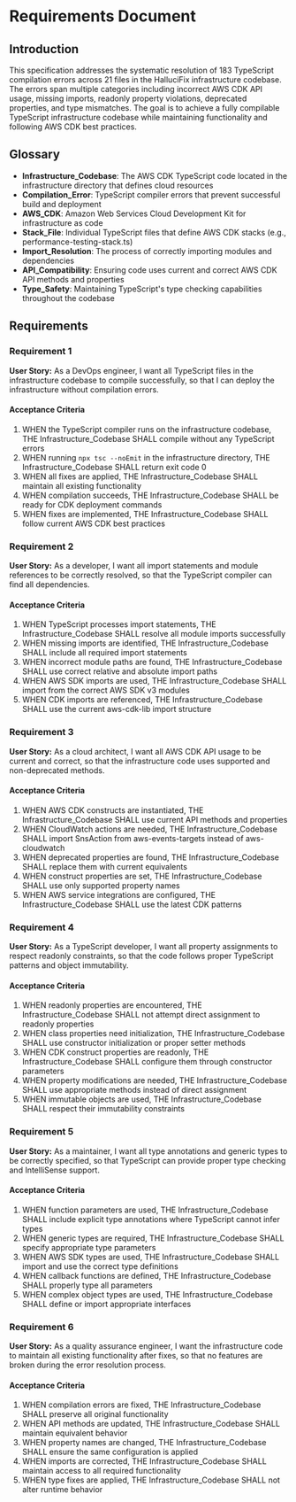 # Requirements Document

## Introduction

This specification addresses the systematic resolution of 183 TypeScript compilation errors across 21 files in the HalluciFix infrastructure codebase. The errors span multiple categories including incorrect AWS CDK API usage, missing imports, readonly property violations, deprecated properties, and type mismatches. The goal is to achieve a fully compilable TypeScript infrastructure codebase while maintaining functionality and following AWS CDK best practices.

## Glossary

- **Infrastructure_Codebase**: The AWS CDK TypeScript code located in the infrastructure directory that defines cloud resources
- **Compilation_Error**: TypeScript compiler errors that prevent successful build and deployment
- **AWS_CDK**: Amazon Web Services Cloud Development Kit for infrastructure as code
- **Stack_File**: Individual TypeScript files that define AWS CDK stacks (e.g., performance-testing-stack.ts)
- **Import_Resolution**: The process of correctly importing modules and dependencies
- **API_Compatibility**: Ensuring code uses current and correct AWS CDK API methods and properties
- **Type_Safety**: Maintaining TypeScript's type checking capabilities throughout the codebase

## Requirements

### Requirement 1

**User Story:** As a DevOps engineer, I want all TypeScript files in the infrastructure codebase to compile successfully, so that I can deploy the infrastructure without compilation errors.

#### Acceptance Criteria

1. WHEN the TypeScript compiler runs on the infrastructure codebase, THE Infrastructure_Codebase SHALL compile without any TypeScript errors
2. WHEN running `npx tsc --noEmit` in the infrastructure directory, THE Infrastructure_Codebase SHALL return exit code 0
3. WHEN all fixes are applied, THE Infrastructure_Codebase SHALL maintain all existing functionality
4. WHEN compilation succeeds, THE Infrastructure_Codebase SHALL be ready for CDK deployment commands
5. WHEN fixes are implemented, THE Infrastructure_Codebase SHALL follow current AWS CDK best practices

### Requirement 2

**User Story:** As a developer, I want all import statements and module references to be correctly resolved, so that the TypeScript compiler can find all dependencies.

#### Acceptance Criteria

1. WHEN TypeScript processes import statements, THE Infrastructure_Codebase SHALL resolve all module imports successfully
2. WHEN missing imports are identified, THE Infrastructure_Codebase SHALL include all required import statements
3. WHEN incorrect module paths are found, THE Infrastructure_Codebase SHALL use correct relative and absolute import paths
4. WHEN AWS SDK imports are used, THE Infrastructure_Codebase SHALL import from the correct AWS SDK v3 modules
5. WHEN CDK imports are referenced, THE Infrastructure_Codebase SHALL use the current aws-cdk-lib import structure

### Requirement 3

**User Story:** As a cloud architect, I want all AWS CDK API usage to be current and correct, so that the infrastructure code uses supported and non-deprecated methods.

#### Acceptance Criteria

1. WHEN AWS CDK constructs are instantiated, THE Infrastructure_Codebase SHALL use current API methods and properties
2. WHEN CloudWatch actions are needed, THE Infrastructure_Codebase SHALL import SnsAction from aws-events-targets instead of aws-cloudwatch
3. WHEN deprecated properties are found, THE Infrastructure_Codebase SHALL replace them with current equivalents
4. WHEN construct properties are set, THE Infrastructure_Codebase SHALL use only supported property names
5. WHEN AWS service integrations are configured, THE Infrastructure_Codebase SHALL use the latest CDK patterns

### Requirement 4

**User Story:** As a TypeScript developer, I want all property assignments to respect readonly constraints, so that the code follows proper TypeScript patterns and object immutability.

#### Acceptance Criteria

1. WHEN readonly properties are encountered, THE Infrastructure_Codebase SHALL not attempt direct assignment to readonly properties
2. WHEN class properties need initialization, THE Infrastructure_Codebase SHALL use constructor initialization or proper setter methods
3. WHEN CDK construct properties are readonly, THE Infrastructure_Codebase SHALL configure them through constructor parameters
4. WHEN property modifications are needed, THE Infrastructure_Codebase SHALL use appropriate methods instead of direct assignment
5. WHEN immutable objects are used, THE Infrastructure_Codebase SHALL respect their immutability constraints

### Requirement 5

**User Story:** As a maintainer, I want all type annotations and generic types to be correctly specified, so that TypeScript can provide proper type checking and IntelliSense support.

#### Acceptance Criteria

1. WHEN function parameters are used, THE Infrastructure_Codebase SHALL include explicit type annotations where TypeScript cannot infer types
2. WHEN generic types are required, THE Infrastructure_Codebase SHALL specify appropriate type parameters
3. WHEN AWS SDK types are used, THE Infrastructure_Codebase SHALL import and use the correct type definitions
4. WHEN callback functions are defined, THE Infrastructure_Codebase SHALL properly type all parameters
5. WHEN complex object types are used, THE Infrastructure_Codebase SHALL define or import appropriate interfaces

### Requirement 6

**User Story:** As a quality assurance engineer, I want the infrastructure code to maintain all existing functionality after fixes, so that no features are broken during the error resolution process.

#### Acceptance Criteria

1. WHEN compilation errors are fixed, THE Infrastructure_Codebase SHALL preserve all original functionality
2. WHEN API methods are updated, THE Infrastructure_Codebase SHALL maintain equivalent behavior
3. WHEN property names are changed, THE Infrastructure_Codebase SHALL ensure the same configuration is applied
4. WHEN imports are corrected, THE Infrastructure_Codebase SHALL maintain access to all required functionality
5. WHEN type fixes are applied, THE Infrastructure_Codebase SHALL not alter runtime behavior
